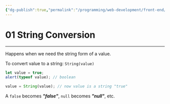 ```yaml
---
{"dg-publish":true,"permalink":"/programming/web-development/front-end/javascript-vanilla/01-basics/05-type-conversion/01-string-conversion/","tags":["programming","webdevelopment","frontend","JavaScript"]}
---
```



# 01 String Conversion

---

Happens when we need the string form of a value.

To convert value to a string:
`String(value)`

```javascript
let value = true;
alert(typeof value); // boolean

value = String(value); // now value is a string "true"
```

A `false` becomes **_"false"_**,
`null` becomes **_"null"_**, etc.

